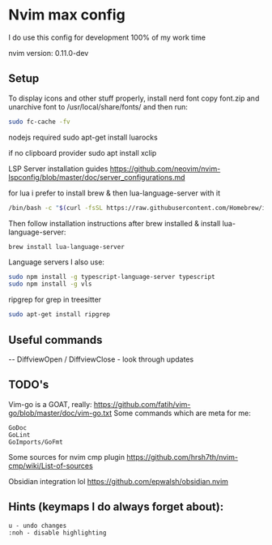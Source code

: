 # Nvim max config
I do use this config for development 100% of my work time

nvim version: 0.11.0-dev

## Setup

To display icons and other stuff properly, install nerd font 
copy font.zip and unarchive font to /usr/local/share/fonts/ 
and then run:
```bash
sudo fc-cache -fv
```

nodejs required
sudo apt-get install luarocks


if no clipboard provider
sudo apt install xclip


LSP Server installation guides 
https://github.com/neovim/nvim-lspconfig/blob/master/doc/server_configurations.md



for lua i prefer to install brew & then lua-language-server with it 
```bash
/bin/bash -c "$(curl -fsSL https://raw.githubusercontent.com/Homebrew/install/HEAD/install.sh)"
```
Then follow installation instructions after brew installed & install lua-language-server:
```
brew install lua-language-server
```

Language servers I also use:
```bash 
sudo npm install -g typescript-language-server typescript 
sudo npm install -g vls

```


ripgrep for grep in treesitter 
```bash
sudo apt-get install ripgrep
```

## Useful commands 
-- DiffviewOpen / DiffviewClose - look through updates


## TODO's

Vim-go is a GOAT, really: 
https://github.com/fatih/vim-go/blob/master/doc/vim-go.txt
Some commands which are meta for me:
```
GoDoc 
GoLint 
GoImports/GoFmt 

```


Some sources for nvim cmp plugin
https://github.com/hrsh7th/nvim-cmp/wiki/List-of-sources

Obsidian integration lol
https://github.com/epwalsh/obsidian.nvim

## Hints (keymaps I do always forget about):
```
u - undo changes 
:noh - disable highlighting
```
